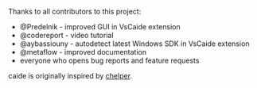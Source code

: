 Thanks to all contributors to this project:

* @Predelnik - improved GUI in VsCaide extension
* @codereport - video tutorial
* @aybassiouny - autodetect latest Windows SDK in VsCaide extension
* @metaflow - improved documentation
* everyone who opens bug reports and feature requests

caide is originally inspired by
[chelper](https://github.com/EgorKulikov/idea-chelper/).
